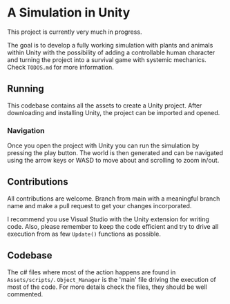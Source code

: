 # A Simulation in Unity
This project is currently very much in progress.

The goal is to develop a fully working simulation with plants and animals within Unity with the possibility of adding a controllable human character and turning the project into a survival game with systemic mechanics. Check `TODOS.md` for more information.

## Running
This codebase contains all the assets to create a Unity project. After downloading and installing Unity, the project can be imported and opened.
### Navigation
Once you open the project with Unity you can run the simulation by pressing the play button. The world is then generated and can be navigated using the arrow keys or WASD to move about and scrolling to zoom in/out.

## Contributions
All contributions are welcome. Branch from main with a meaningful branch name and make a pull request to get your changes incorporated.

I recommend you use Visual Studio with the Unity extension for writing code. Also, please remember to keep the code efficient and try to drive all execution from as few `Update()` functions as possible.

## Codebase
The c# files where most of the action happens are found in `Assets/scripts/`. `Object_Manager` is the 'main' file driving the execution of most of the code. For more details check the files, they should be well commented.
